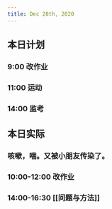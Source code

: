 ```yaml
---
title: Dec 28th, 2020
---
```


## 本日计划
### 9:00 改作业
### 11:00 运动
### 14:00 监考
## 本日实际
### 咳嗽，喘。又被小朋友传染了。
### 10:00-12:00 改作业
### 14:00-16:30 [[问题与方法]]
### 
